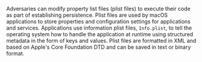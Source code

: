 Adversaries can modify property list files (plist files) to execute their code as part of establishing persistence. Plist files are used by macOS applications to store properties and configuration settings for applications and services. Applications use information plist files, `Info.plist`, to tell the operating system how to handle the application at runtime using structured metadata in the form of keys and values. Plist files are formatted in XML and based on Apple's Core Foundation DTD and can be saved in text or binary format.